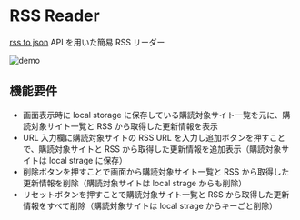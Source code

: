 # RSS Reader

[rss to json](https://rss2json.com/, "rss to json online converter") API を用いた簡易 RSS リーダー

![demo](https://github.com/nsrhkr/rss-reader/wiki/images/demo.gif)

## 機能要件

- 画面表示時に local storage に保存している購読対象サイト一覧を元に、購読対象サイト一覧と RSS から取得した更新情報を表示
- URL 入力欄に購読対象サイトの RSS URL を入力し追加ボタンを押すことで、購読対象サイトと RSS から取得した更新情報を追加表示（購読対象サイトは local strage に保存）
- 削除ボタンを押すことで画面から購読対象サイト一覧と RSS から取得した更新情報を削除（購読対象サイトは local strage からも削除）
- リセットボタンを押すことで購読対象サイト一覧と RSS から取得した更新情報をすべて削除（購読対象サイトは local strage からキーごと削除）
